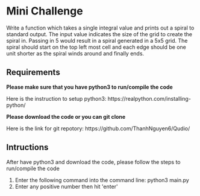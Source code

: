 <h1> Mini Challenge </h1>
	Write a function which takes a single integral value and prints out a spiral to standard output. The input value indicates the size of the grid to create the spiral in. Passing in 5 would result in a spiral generated in a 5x5 grid. The spiral should start on the top left most cell and each edge should be one unit shorter as the spiral winds around and finally ends.

<h2> Requirements</h2> 
<b> Please make sure that you have python3 to run/compile the code</b>
<p> Here is the instruction to setup python3:
https://realpython.com/installing-python/</p>

<b> Please download the code or you can git clone</b>
<p> Here is the link for git repotory: 
https://github.com/ThanhNguyen6/Qudio/</p>

<h2 id="task"> Intructions</h2>
<p> After have python3 and download the code, please follow the steps to run/compile the code</p>

<ol>
	<li>Enter the following command into the command line: python3 main.py</li>
	<li> Enter any positive number then hit 'enter'</li>
</ol>